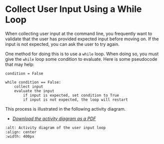 # Collect User Input Using a While Loop
When collecting user input at the command line, you frequently want to validate that the user has provided expected input before moving on. If the input is not expected, you can ask the user to try again.

One method for doing this is to use a `while` loop. When doing so, you must give the `while` loop some condition to evaluate. Here is some pseudocode that may help:

```
condition = False

while condition == False:
    collect input
    evaluate the input
        if input is expected, set condition to True
        if input is not expected, the loop will restart
```

This process is illustrated in the following activity diagram. 
* *[Download the activity diagram as a PDF](doc/user-input-loop.pdf)*

```{image} img/user-input-loop.png
:alt: Activity diagram of the user input loop
:align: center
:width: 400px
```